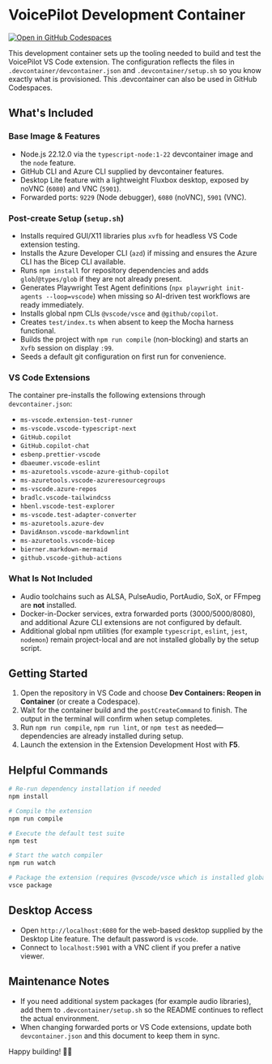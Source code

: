 # VoicePilot Development Container

[![Open in GitHub Codespaces](https://github.com/codespaces/badge.svg)](https://codespaces.new/PlagueHO/voice-pilot)

This development container sets up the tooling needed to build and test the VoicePilot VS Code extension. The configuration reflects the files in `.devcontainer/devcontainer.json` and `.devcontainer/setup.sh` so you know exactly what is provisioned. This .devcontainer can also be used in GitHub Codespaces.

## What's Included

### Base Image & Features

- Node.js 22.12.0 via the `typescript-node:1-22` devcontainer image and the `node` feature.
- GitHub CLI and Azure CLI supplied by devcontainer features.
- Desktop Lite feature with a lightweight Fluxbox desktop, exposed by noVNC (`6080`) and VNC (`5901`).
- Forwarded ports: `9229` (Node debugger), `6080` (noVNC), `5901` (VNC).

### Post-create Setup (`setup.sh`)

- Installs required GUI/X11 libraries plus `xvfb` for headless VS Code extension testing.
- Installs the Azure Developer CLI (`azd`) if missing and ensures the Azure CLI has the Bicep CLI available.
- Runs `npm install` for repository dependencies and adds `glob`/`@types/glob` if they are not already present.
- Generates Playwright Test Agent definitions (`npx playwright init-agents --loop=vscode`) when missing so AI-driven test workflows are ready immediately.
- Installs global npm CLIs `@vscode/vsce` and `@github/copilot`.
- Creates `test/index.ts` when absent to keep the Mocha harness functional.
- Builds the project with `npm run compile` (non-blocking) and starts an `Xvfb` session on display `:99`.
- Seeds a default git configuration on first run for convenience.

### VS Code Extensions

The container pre-installs the following extensions through `devcontainer.json`:

- `ms-vscode.extension-test-runner`
- `ms-vscode.vscode-typescript-next`
- `GitHub.copilot`
- `GitHub.copilot-chat`
- `esbenp.prettier-vscode`
- `dbaeumer.vscode-eslint`
- `ms-azuretools.vscode-azure-github-copilot`
- `ms-azuretools.vscode-azureresourcegroups`
- `ms-vscode.azure-repos`
- `bradlc.vscode-tailwindcss`
- `hbenl.vscode-test-explorer`
- `ms-vscode.test-adapter-converter`
- `ms-azuretools.azure-dev`
- `DavidAnson.vscode-markdownlint`
- `ms-azuretools.vscode-bicep`
- `bierner.markdown-mermaid`
- `github.vscode-github-actions`

### What Is Not Included

- Audio toolchains such as ALSA, PulseAudio, PortAudio, SoX, or FFmpeg are **not** installed.
- Docker-in-Docker services, extra forwarded ports (3000/5000/8080), and additional Azure CLI extensions are not configured by default.
- Additional global npm utilities (for example `typescript`, `eslint`, `jest`, `nodemon`) remain project-local and are not installed globally by the setup script.

## Getting Started

1. Open the repository in VS Code and choose **Dev Containers: Reopen in Container** (or create a Codespace).
2. Wait for the container build and the `postCreateCommand` to finish. The output in the terminal will confirm when setup completes.
3. Run `npm run compile`, `npm run lint`, or `npm test` as needed—dependencies are already installed during setup.
4. Launch the extension in the Extension Development Host with **F5**.

## Helpful Commands

```bash
# Re-run dependency installation if needed
npm install

# Compile the extension
npm run compile

# Execute the default test suite
npm test

# Start the watch compiler
npm run watch

# Package the extension (requires @vscode/vsce which is installed globally)
vsce package
```

## Desktop Access

- Open `http://localhost:6080` for the web-based desktop supplied by the Desktop Lite feature. The default password is `vscode`.
- Connect to `localhost:5901` with a VNC client if you prefer a native viewer.

## Maintenance Notes

- If you need additional system packages (for example audio libraries), add them to `.devcontainer/setup.sh` so the README continues to reflect the actual environment.
- When changing forwarded ports or VS Code extensions, update both `devcontainer.json` and this document to keep them in sync.

Happy building! 🎤✨

